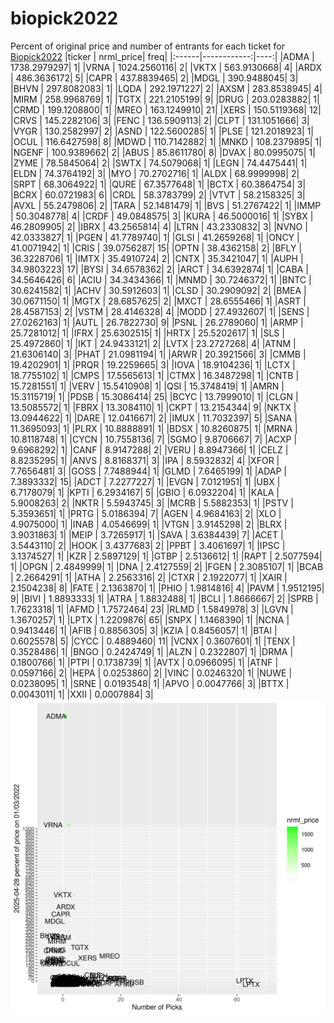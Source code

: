 # biopick2022
Percent of original price and number of entrants for each ticket for [Biopick2022](https://twitter.com/hashtag/Biopick2022)
|ticker |   nrml_price| freq|
|:------|------------:|----:|
|ADMA   | 1738.2979297|    1|
|VRNA   | 1024.2560116|    2|
|VKTX   |  563.9130668|    4|
|ARDX   |  486.3636172|    5|
|CAPR   |  437.8839465|    2|
|MDGL   |  390.9488045|    3|
|BHVN   |  297.8082083|    1|
|LQDA   |  292.1971227|    2|
|AXSM   |  283.8538945|    4|
|MIRM   |  258.9968769|    1|
|TGTX   |  221.2105199|    9|
|DRUG   |  203.0283882|    1|
|CRMD   |  199.1208800|    1|
|MREO   |  163.1249910|   21|
|XERS   |  150.5119368|   12|
|CRVS   |  145.2282106|    3|
|FENC   |  136.5909113|    2|
|CLPT   |  131.1051666|    3|
|VYGR   |  130.2582997|    2|
|ASND   |  122.5600285|    1|
|PLSE   |  121.2018923|    1|
|OCUL   |  116.6427598|    8|
|MDWD   |  110.7142882|    1|
|MNKD   |  108.2379895|    1|
|NGENF  |  100.9389662|    2|
|ABUS   |   85.8611780|    8|
|DVAX   |   80.0995075|    1|
|ZYME   |   78.5845064|    2|
|SWTX   |   74.5079068|    1|
|LEGN   |   74.4475441|    1|
|ELDN   |   74.3764192|    3|
|MYO    |   70.2702716|    1|
|ALDX   |   68.9999998|    2|
|SRPT   |   68.3064922|    1|
|QURE   |   67.3577648|    1|
|BCTX   |   60.3864754|    3|
|BCRX   |   60.0721983|    6|
|CRDL   |   58.3783799|    2|
|VTVT   |   58.2158325|    3|
|AVXL   |   55.2479806|    2|
|TARA   |   52.1481479|    1|
|BVS    |   51.2767422|    1|
|IMMP   |   50.3048778|    4|
|CRDF   |   49.0848575|    3|
|KURA   |   46.5000016|    1|
|SYBX   |   46.2809905|    2|
|IBRX   |   43.2565814|    4|
|LTRN   |   43.2330832|    3|
|NVNO   |   42.0333827|    1|
|PGEN   |   41.7789740|    1|
|GLSI   |   41.2659268|    1|
|ONCY   |   41.0071942|    1|
|CRIS   |   39.0756287|   15|
|OPTN   |   38.4362158|    2|
|BFLY   |   36.3228706|    1|
|IMTX   |   35.4910724|    2|
|CNTX   |   35.3421047|    1|
|AUPH   |   34.9803223|   17|
|BYSI   |   34.6578362|    2|
|ARCT   |   34.6392874|    1|
|CABA   |   34.5646426|    6|
|ACIU   |   34.3434366|    1|
|MNMD   |   30.7246372|    1|
|BNTC   |   30.6241582|    1|
|ACHV   |   30.5912603|    1|
|CLSD   |   30.2909092|    2|
|BMEA   |   30.0671150|    1|
|MGTX   |   28.6857625|    2|
|MXCT   |   28.6555466|    1|
|ASRT   |   28.4587153|    2|
|VSTM   |   28.4146328|    4|
|MODD   |   27.4932607|    1|
|SENS   |   27.0262163|    1|
|AUTL   |   26.7822730|    9|
|PSNL   |   26.2789060|    1|
|ARMP   |   25.7281012|    1|
|IFRX   |   25.6302515|    1|
|HRTX   |   25.5202617|    1|
|SLS    |   25.4972860|    1|
|IKT    |   24.9433121|    2|
|LVTX   |   23.2727268|    4|
|ATNM   |   21.6306140|    3|
|PHAT   |   21.0981194|    1|
|ARWR   |   20.3921566|    3|
|CMMB   |   19.4202901|    1|
|PRQR   |   19.2259665|    3|
|IOVA   |   18.9104236|    1|
|LCTX   |   18.7755102|    1|
|CMPS   |   17.5565613|    1|
|CTMX   |   16.3487298|    1|
|CNTB   |   15.7281551|    1|
|VERV   |   15.5410908|    1|
|QSI    |   15.3748419|    1|
|AMRN   |   15.3115719|    1|
|PDSB   |   15.3086414|   25|
|BCYC   |   13.7999010|    1|
|CLGN   |   13.5085572|    1|
|FBRX   |   13.3084110|    1|
|CKPT   |   13.2154344|    9|
|NKTX   |   13.0944622|    1|
|DARE   |   12.0416671|    2|
|IMUX   |   11.7032397|    5|
|SANA   |   11.3695093|    1|
|PLRX   |   10.8888891|    1|
|BDSX   |   10.8260875|    1|
|MRNA   |   10.8118748|    1|
|CYCN   |   10.7558136|    7|
|SGMO   |    9.8706667|    7|
|ACXP   |    9.6968292|    1|
|CANF   |    8.9147288|    2|
|VERU   |    8.8947366|    1|
|CELZ   |    8.8235295|    1|
|ANVS   |    8.8168371|    3|
|IPA    |    8.5932832|    4|
|XFOR   |    7.7656481|    3|
|GOSS   |    7.7488944|    1|
|GLMD   |    7.6465199|    1|
|ADAP   |    7.3893332|   15|
|ADCT   |    7.2277227|    1|
|EVGN   |    7.0121951|    1|
|UBX    |    6.7178079|    1|
|KPTI   |    6.2934167|    5|
|GBIO   |    6.0932204|    1|
|KALA   |    5.9008263|    2|
|NKTR   |    5.5943745|    3|
|MCRB   |    5.5882353|    1|
|PSTV   |    5.3593651|    1|
|PRTG   |    5.0186394|    7|
|AGEN   |    4.9684163|    2|
|XLO    |    4.9075000|    1|
|INAB   |    4.0546699|    1|
|VTGN   |    3.9145298|    2|
|BLRX   |    3.9031863|    1|
|MEIP   |    3.7265917|    1|
|SAVA   |    3.6384439|    7|
|ACET   |    3.5443110|    2|
|HOOK   |    3.4377683|    2|
|PPBT   |    3.4061697|    1|
|IPSC   |    3.1374527|    1|
|KZR    |    2.5897129|    1|
|GTBP   |    2.5136612|    1|
|RAPT   |    2.5077594|    1|
|OPGN   |    2.4849999|    1|
|DNA    |    2.4127559|    2|
|FGEN   |    2.3085107|    1|
|BCAB   |    2.2664291|    1|
|ATHA   |    2.2563316|    2|
|CTXR   |    2.1922077|    1|
|XAIR   |    2.1504238|    8|
|FATE   |    2.1363870|    1|
|PHIO   |    1.9814816|    4|
|PAVM   |    1.9512195|    9|
|BIVI   |    1.8893333|    1|
|ATRA   |    1.8832488|    1|
|BCLI   |    1.8666667|    2|
|SPRB   |    1.7623318|    1|
|AFMD   |    1.7572464|   23|
|RLMD   |    1.5849978|    3|
|LGVN   |    1.3670257|    1|
|LPTX   |    1.2209876|   65|
|SNPX   |    1.1468390|    1|
|NCNA   |    0.9413446|    1|
|AFIB   |    0.8856305|    3|
|KZIA   |    0.8456057|    1|
|BTAI   |    0.6025578|    5|
|CYCC   |    0.4889460|   11|
|VCNX   |    0.3607601|    1|
|TENX   |    0.3528486|    1|
|BNGO   |    0.2424749|    1|
|ALZN   |    0.2322807|    1|
|DRMA   |    0.1800766|    1|
|PTPI   |    0.1738739|    1|
|AVTX   |    0.0966095|    1|
|ATNF   |    0.0597166|    2|
|HEPA   |    0.0253860|    2|
|VINC   |    0.0246320|    1|
|NUWE   |    0.0238095|    1|
|SRNE   |    0.0193548|    1|
|APVO   |    0.0047766|    3|
|BTTX   |    0.0043011|    1|
|XXII   |    0.0007884|    3|
![retvspicks](biopicks.png?raw=true)

